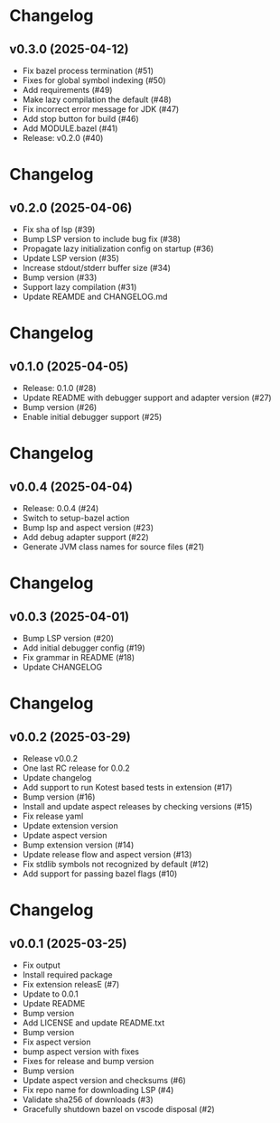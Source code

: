 # Changelog

## v0.3.0 (2025-04-12)

* Fix bazel process termination (#51)
* Fixes for global symbol indexing (#50)
* Add requirements (#49)
* Make lazy compilation the default (#48)
* Fix incorrect error message for JDK (#47)
* Add stop button for build (#46)
* Add MODULE.bazel (#41)
* Release: v0.2.0 (#40)

# Changelog

## v0.2.0 (2025-04-06)

* Fix sha of lsp (#39)
* Bump LSP version to include bug fix (#38)
* Propagate lazy initialization config on startup (#36)
* Update LSP version (#35)
* Increase stdout/stderr buffer size (#34)
* Bump version (#33)
* Support lazy compilation (#31)
* Update REAMDE and CHANGELOG.md

# Changelog

## v0.1.0 (2025-04-05)

* Release: 0.1.0 (#28)
* Update README with debugger support and adapter version (#27)
* Bump version (#26)
* Enable initial debugger support (#25)

# Changelog

## v0.0.4 (2025-04-04)

* Release: 0.0.4 (#24)
* Switch to setup-bazel action
* Bump lsp and aspect version (#23)
* Add debug adapter support (#22)
* Generate JVM class names for source files (#21)

# Changelog

## v0.0.3 (2025-04-01)

* Bump LSP version (#20)
* Add initial debugger config (#19)
* Fix grammar in README (#18)
* Update CHANGELOG

# Changelog

## v0.0.2 (2025-03-29)

* Release v0.0.2
* One last RC release for 0.0.2
* Update changelog
* Add support to run Kotest based tests in extension (#17)
* Bump version (#16)
* Install and update aspect releases by checking versions (#15)
* Fix release yaml
* Update extension version
* Update aspect version
* Bump extension version (#14)
* Update release flow and aspect version (#13)
* Fix stdlib symbols not recognized by default (#12)
* Add support for passing bazel flags (#10)

# Changelog

## v0.0.1 (2025-03-25)

* Fix output
* Install required package
* Fix extension releasE (#7)
* Update to 0.0.1
* Update README
* Bump version
* Add LICENSE and update README.txt
* Bump version
* Fix aspect version
* bump aspect version with fixes
* Fixes for release and bump version
* Bump version
* Update aspect version and checksums (#6)
* Fix repo name for downloading LSP (#4)
* Validate sha256 of downloads (#3)
* Gracefully shutdown bazel on vscode disposal (#2)